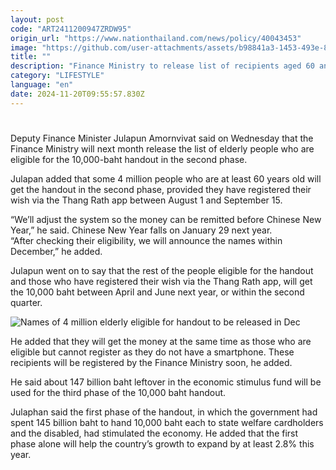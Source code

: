 ```yaml
---
layout: post
code: "ART2411200947ZRDW95"
origin_url: "https://www.nationthailand.com/news/policy/40043453"
image: "https://github.com/user-attachments/assets/b98841a3-1453-493e-8ea6-d3500ea3c719"
title: ""
description: "Finance Ministry to release list of recipients aged 60 and above who have registered via the Thang Rath app by next month for payment before Chinese New Year"
category: "LIFESTYLE"
language: "en"
date: 2024-11-20T09:55:57.830Z
---
```


# 









Deputy Finance Minister Julapun Amornvivat said on Wednesday that the Finance Ministry will next month release the list of elderly people who are eligible for the 10,000-baht handout in the second phase.

Julapan added that some 4 million people who are at least 60 years old will get the handout in the second phase, provided they have registered their wish via the Thang Rath app between August 1 and September 15.

“We’ll adjust the system so the money can be remitted before Chinese New Year,” he said. Chinese New Year falls on January 29 next year.  
“After checking their eligibility, we will announce the names within December,” he added.

Julapun went on to say that the rest of the people eligible for the handout and those who have registered their wish via the Thang Rath app, will get the 10,000 baht between April and June next year, or within the second quarter.

  ![Names of 4 million elderly eligible for handout to be released in Dec](https://github.com/user-attachments/assets/d1cb4f78-66fd-4461-bbce-3d270fcb21a6)

He added that they will get the money at the same time as those who are eligible but cannot register as they do not have a smartphone. These recipients will be registered by the Finance Ministry soon, he added.

He said about 147 billion baht leftover in the economic stimulus fund will be used for the third phase of the 10,000 baht handout.

Julaphan said the first phase of the handout, in which the government had spent 145 billion baht to hand 10,000 baht each to state welfare cardholders and the disabled, had stimulated the economy. He added that the first phase alone will help the country’s growth to expand by at least 2.8% this year.